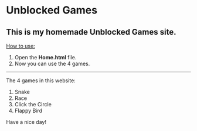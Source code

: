 # Unblocked Games
This is my homemade Unblocked Games site.
---------------
<u>How to use:</u>
1. Open the <b>Home.html</b> file.
2. Now you can use the 4 games.
---------------

The 4 games in this website:

1. Snake
2. Race
3. Click the Circle
4. Flappy Bird


Have a nice day!
